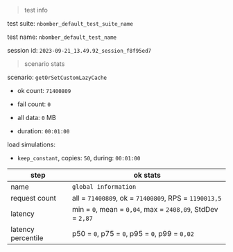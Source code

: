 > test info

test suite: `nbomber_default_test_suite_name`

test name: `nbomber_default_test_name`

session id: `2023-09-21_13.49.92_session_f8f95ed7`

> scenario stats

scenario: `getOrSetCustomLazyCache`

  - ok count: `71400809`

  - fail count: `0`

  - all data: `0` MB

  - duration: `00:01:00`

load simulations:

  - `keep_constant`, copies: `50`, during: `00:01:00`

|step|ok stats|
|---|---|
|name|`global information`|
|request count|all = `71400809`, ok = `71400809`, RPS = `1190013,5`|
|latency|min = `0`, mean = `0,04`, max = `2408,09`, StdDev = `2,87`|
|latency percentile|p50 = `0`, p75 = `0`, p95 = `0`, p99 = `0,02`|




